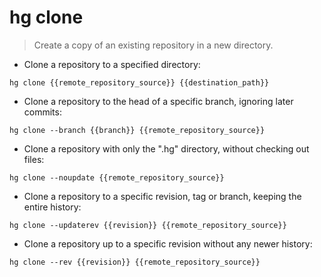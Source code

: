 # hg clone

> Create a copy of an existing repository in a new directory.

- Clone a repository to a specified directory:

`hg clone {{remote_repository_source}} {{destination_path}}`

- Clone a repository to the head of a specific branch, ignoring later commits:

`hg clone --branch {{branch}} {{remote_repository_source}}`

- Clone a repository with only the ".hg" directory, without checking out files:

`hg clone --noupdate {{remote_repository_source}}`

- Clone a repository to a specific revision, tag or branch, keeping the entire history:

`hg clone --updaterev {{revision}} {{remote_repository_source}}`

- Clone a repository up to a specific revision without any newer history:

`hg clone --rev {{revision}} {{remote_repository_source}}`
